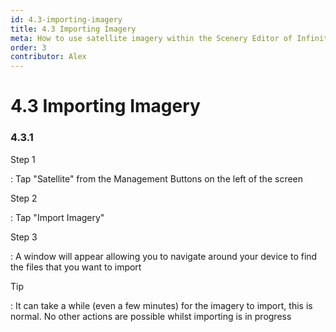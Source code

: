 ```yaml
---
id: 4.3-importing-imagery
title: 4.3 Importing Imagery
meta: How to use satellite imagery within the Scenery Editor of Infinite Flight.
order: 3
contributor: Alex
---
```


# 4.3 Importing Imagery



### 4.3.1

Step 1

: Tap "Satellite" from the Management Buttons on the left of the screen



Step 2

: Tap "Import Imagery"



Step 3

: A window will appear allowing you to navigate around your device to find the files that you want to import



Tip

: It can take a while (even a few minutes) for the imagery to import, this is normal. No other actions are possible whilst importing is in progress


